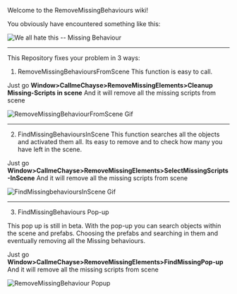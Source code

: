 Welcome to the RemoveMissingBehaviours wiki!

You obviously have encountered something like this:

![We all hate this -- Missing Behaviour](http://callmechayse.com/exampleImages/MissingBehaviourFix/8f917e0a1e4c3abb9aa67c0fc02dfada.png)
***
This Repository fixes your problem in 3 ways:

1) RemoveMissingBehavioursFromScene
This function is easy to call.

Just go **Window>CallmeChayse>RemoveMissingElements>Cleanup Missing-Scripts in scene** And it will remove all the missing scripts from scene

![RemoveMissingBehaviourFromScene Gif](http://callmechayse.com/exampleImages/MissingBehaviourFix/MissingBehaviourInScene.gif)

***
2) FindMissingBehavioursInScene
This function searches all the objects and activated them all.
Its easy to remove and to check how many you have left in the scene.

Just go **Window>CallmeChayse>RemoveMissingElements>SelectMissingScripts-InScene** And it will remove all the missing scripts from scene

![FindMissingbehavioursInScene Gif](http://callmechayse.com/exampleImages/MissingBehaviourFix/FindMissingBehaviourInScene.gif)
***
3) FindMissingBehaviours Pop-up

This pop up is still in beta.
With the pop-up you can search objects within the scene and prefabs.
Choosing the prefabs and searching in them and eventually removing all the Missing behaviours.

Just go **Window>CallmeChayse>RemoveMissingElements>FindMissingPop-up** And it will remove all the missing scripts from scene

![RemoveMissingBehaviour Popup](http://callmechayse.com/exampleImages/MissingBehaviourFix/MissingBehaviourPop-Up.gif)
